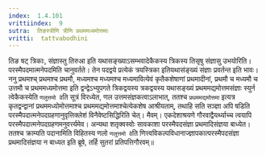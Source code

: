 ```yaml
---
index:  1.4.101
vrittiindex:  9
sutra:  तिङस्त्रीणि त्रीणि प्रथममध्यमोत्तमाः
vritti:  tattvabodhini 
---
```


तिङ षट् त्रिकाः, संज्ञास्तु तिरुआ इति यथासङ्ख्याऽसम्भवादेकैकस्य त्रिकस्य तिसृषु संज्ञासु उभयोरिति। परस्मैपदमात्मनेपदमिति चानुवर्तते। तेन पदद्वये प्रत्येकं त्रयस्त्रिका इतियथासंङ्ख्यं संज्ञाः प्रवर्तन्त इति भावः। ननु प्रथमश्च् प्रथमश्च प्रथमौ, मध्यमश्च मध्यमश्च मध्यमावित्येवं कृतैकशेषाणां प्रथमादीनां, प्रथमौ च मध्यमौ च उत्तमौ च प्रथममध्यमोत्तमा इति द्वन्द्वेऽभ्युपगते त्रिकद्वयस्य त्रकद्वयस्य यथासङ्ख्यं प्रथममद्यमोत्तमसंज्ञाः स्युर्न त्वेकैकस्येति `णलुत्तमो वे`ति सूत्रं विरध्येत, णल उत्तमसंज्ञकत्वाऽलाभात्, ततश्च `प्रथममद्यमोत्तमा` इत्यत्र कृतद्वन्द्वानां प्रथममध्योमोत्तमाश्च प्रथममद्यमोत्तमाश्चेत्येकशेष आश्रीयताम्, तथाहि सति सञ्ज्ञा अपि षडिति परस्मैपदात्मनेपदग्रहणानुवृत्तिक्लेशं विनैवेष्टसिद्धिरिति चेत्। मैवम्। एकदेशाश्रयणे गौरवाद्वैयर्थ्याच्च त्वयापि परस्मैपदात्मनेपदग्रहणमनुवर्त्त्यमेव। अन्यथा शतृक्वस्वोः सावकाशा परस्मैपदसंज्ञा प्रथमादिसंज्ञया बाध्येत। ततश्च क्राम्यति पदानामिति विहितस्य णलो `णलुत्तमो वे`ति णित्त्वविकल्पविधानाज्ज्ञापकात्परस्मैपदसंज्ञा प्रथमादिसंज्ञया न बाध्यत इति ब्रूषे, तर्हि सुतरां प्रतिपत्तिगौरवम्॥

